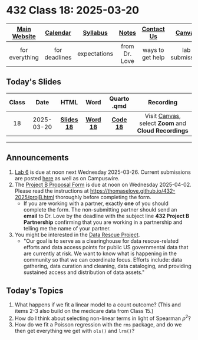 # 432 Class 18: 2025-03-20

[Main Website](https://thomaselove.github.io/432-2025/) | [Calendar](https://thomaselove.github.io/432-2025/calendar.html) | [Syllabus](https://thomaselove.github.io/432-syllabus-2025/) | [Notes](https://thomaselove.github.io/432-notes/) | [Contact Us](https://thomaselove.github.io/432-2025/contact.html) | [Canvas](https://canvas.case.edu) | [Data and Code](https://github.com/THOMASELOVE/432-data) | [Sources](https://github.com/THOMASELOVE/432-classes-2024/tree/main/sources)
:-----------: | :--------------: | :----------: | :---------: | :-------------: | :-----------: | :------------: |:------:
for everything | for deadlines | expectations | from Dr. Love | ways to get help | lab submission | for downloads | to read

## Today's Slides

Class | Date | HTML | Word | Quarto .qmd | Recording
:---: | :--------: | :------: | :------: | :------: | :-------------:
18 | 2025-03-20 | **[Slides 18](https://thomaselove.github.io/432-slides-2025/slides18.html)** | **[Word 18](https://thomaselove.github.io/432-slides-2025/slides18w.docx)** | **[Code 18](https://github.com/THOMASELOVE/432-slides-2025/blob/main/slides18.qmd)** | Visit [Canvas](https://canvas.case.edu/), select **Zoom** and **Cloud Recordings**

---

## Announcements

1. [Lab 6](https://thomaselove.github.io/432-2025/lab6.html) is due at noon next Wednesday 2025-03-26. Current submissions are posted [here](https://github.com/THOMASELOVE/432-classes-2025/tree/main/lab6) as well as on Campuswire.
2. The [Project B Proposal Form](https://bit.ly/432-2025-projB-proposal) is due at noon on Wednesday 2025-04-02. Please read the instructions at <https://thomaselove.github.io/432-2025/projB.html> thoroughly before completing the form.
    - If you are working with a partner, exactly **one** of you should complete the form. The non-submitting partner should send an **email** to Dr. Love by the deadline with the subject line **432 Project B Partnership** confirming that you are working in a partnership and telling me the name of your partner.
3. You might be interested in the [Data Rescue Project](https://www.datarescueproject.org/).
    - "Our goal is to serve as a clearinghouse for data rescue-related efforts and data access points for public US governmental data that are currently at risk. We want to know what is happening in the community so that we can coordinate focus. Efforts include: data gathering, data curation and cleaning, data cataloging, and providing sustained access and distribution of data assets."

## Today's Topics

1. What happens if we fit a linear model to a count outcome? (This and items 2-3 also build on the medicare data from Class 15.)
2. How do I think about selecting non-linear terms in light of Spearman $\rho^2$? 
3. How do we fit a Poisson regression with the `rms` package, and do we then get everything we get with `ols()` and `lrm()`?

